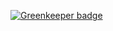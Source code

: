 
[![Greenkeeper badge](https://badges.greenkeeper.io/Starbeuck/ESIR2.svg)](https://greenkeeper.io/)
